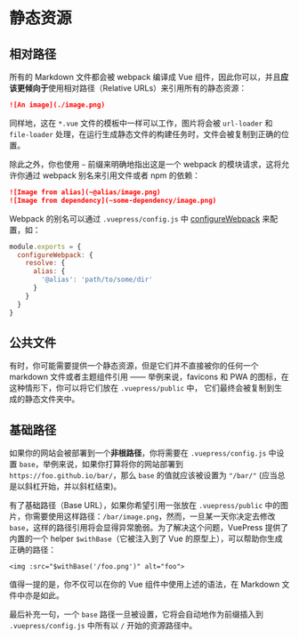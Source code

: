 # 静态资源

## 相对路径

所有的 Markdown 文件都会被 webpack 编译成 Vue 组件，因此你可以，并且**应该更倾向于**使用相对路径（Relative URLs）来引用所有的静态资源：

``` md
![An image](./image.png)
```

同样地，这在 `*.vue` 文件的模板中一样可以工作，图片将会被 `url-loader` 和 `file-loader` 处理，在运行生成静态文件的构建任务时，文件会被复制到正确的位置。

除此之外，你也使用 `~` 前缀来明确地指出这是一个 webpack 的模块请求，这将允许你通过 webpack 别名来引用文件或者 npm 的依赖：

``` md
![Image from alias](~@alias/image.png)
![Image from dependency](~some-dependency/image.png)
```

Webpack 的别名可以通过 `.vuepress/config.js` 中 [configureWebpack](../config/README.md#configurewebpack) 来配置，如：

``` js
module.exports = {
  configureWebpack: {
    resolve: {
      alias: {
        '@alias': 'path/to/some/dir'
      }
    }
  }
}
```

## 公共文件

有时，你可能需要提供一个静态资源，但是它们并不直接被你的任何一个 markdown 文件或者主题组件引用 —— 举例来说，favicons 和 PWA 的图标，在这种情形下，你可以将它们放在 `.vuepress/public` 中， 它们最终会被复制到生成的静态文件夹中。

## 基础路径

如果你的网站会被部署到一个**非根路径**，你将需要在 `.vuepress/config.js` 中设置 `base`，举例来说，如果你打算将你的网站部署到 `https://foo.github.io/bar/`，那么 `base` 的值就应该被设置为 `"/bar/"` (应当总是以斜杠开始，并以斜杠结束)。

有了基础路径（Base URL），如果你希望引用一张放在 `.vuepress/public` 中的图片，你需要使用这样路径：`/bar/image.png`，然而，一旦某一天你决定去修改 `base`，这样的路径引用将会显得异常脆弱。为了解决这个问题，VuePress 提供了内置的一个 helper `$withBase`（它被注入到了 Vue 的原型上），可以帮助你生成正确的路径：

``` vue
<img :src="$withBase('/foo.png')" alt="foo">
```

值得一提的是，你不仅可以在你的 Vue 组件中使用上述的语法，在 Markdown 文件中亦是如此。

最后补充一句，一个 `base` 路径一旦被设置，它将会自动地作为前缀插入到 `.vuepress/config.js` 中所有以 `/` 开始的资源路径中。



<style lang="stylus">
  .token content 
    font-size inherit !important
  .content
    font-size inherit !important
</style>
